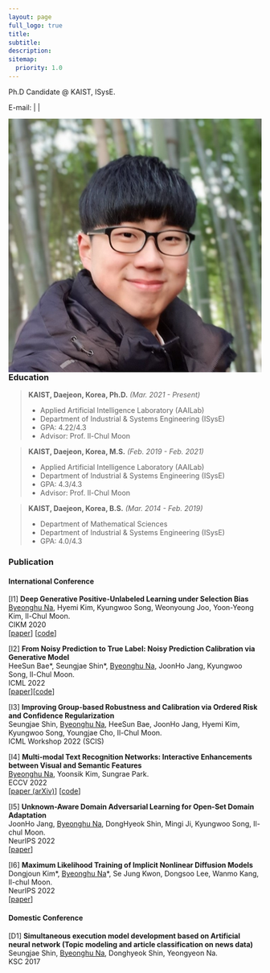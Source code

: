 ```yaml
---
layout: page
full_logo: true
title: 
subtitle: 
description: 
sitemap:
  priority: 1.0
---
```


<p id="describe-text">Ph.D Candidate @ KAIST, ISysE.</p>
<p id="describe-text">E-mail: <wp03052@kaist.ac.kr> | <byeonghu.na@kaist.ac.kr> | <gwp03052@gmail.com></p>
  
<img style="float: right;" src="assets/img/byeonghu.jpg">

### Education
> **KAIST, Daejeon, Korea, Ph.D.** *(Mar. 2021 - Present)*  
> * Applied Artificial Intelligence Laboratory (AAILab)  
> * Department of Industrial & Systems Engineering (ISysE)  
> * GPA: 4.22/4.3  
> * Advisor: Prof. Il-Chul Moon  

> **KAIST, Daejeon, Korea, M.S.** *(Feb. 2019 - Feb. 2021)*  
> * Applied Artificial Intelligence Laboratory (AAILab)  
> * Department of Industrial & Systems Engineering (ISysE)  
> * GPA: 4.3/4.3  
> * Advisor: Prof. Il-Chul Moon  

> **KAIST, Daejeon, Korea, B.S.** *(Mar. 2014 - Feb. 2019)*  
> * Department of Mathematical Sciences
> * Department of Industrial & Systems Engineering (ISysE)  
> * GPA: 4.0/4.3  


### Publication

#### International Conference

[I1] **Deep Generative Positive-Unlabeled Learning under Selection Bias**  
<u>Byeonghu Na</u>, Hyemi Kim, Kyungwoo Song, Weonyoung Joo, Yoon-Yeong Kim, Il-Chul Moon.  
CIKM 2020  
[[paper](https://dl.acm.org/doi/10.1145/3340531.3411971)] [[code](https://github.com/wp03052/vae-pu)]


[I2] **From Noisy Prediction to True Label: Noisy Prediction Calibration via Generative Model**  
HeeSun Bae\*, Seungjae Shin\*, <u>Byeonghu Na</u>, JoonHo Jang, Kyungwoo Song, Il-Chul Moon.  
ICML 2022  
[[paper](https://arxiv.org/abs/2205.00690)][[code](https://github.com/BaeHeeSun/NPC)]


[I3] **Improving Group-based Robustness and Calibration via Ordered Risk and Confidence Regularization**  
  Seungjae Shin, <u>Byeonghu Na</u>, HeeSun Bae, JoonHo Jang, Hyemi Kim, Kyungwoo Song, Youngjae Cho, Il-Chul Moon.  
ICML Workshop 2022 (SCIS)  


[I4] **Multi-modal Text Recognition Networks: Interactive Enhancements between Visual and Semantic Features**  
<u>Byeonghu Na</u>, Yoonsik Kim, Sungrae Park.  
ECCV 2022  
[[paper (arXiv)](https://arxiv.org/abs/2111.15263)] [[code](https://github.com/wp03052/MATRN)]
  
[I5] **Unknown-Aware Domain Adversarial Learning for Open-Set Domain Adaptation**  
JoonHo Jang, <u>Byeonghu Na</u>, DongHyeok Shin, Mingi Ji, Kyungwoo Song, Il-chul Moon.  
NeurIPS 2022  
[[paper](https://arxiv.org/abs/2206.07551)]
  
[I6] **Maximum Likelihood Training of Implicit Nonlinear Diffusion Models**  
Dongjoun Kim\*, <u>Byeonghu Na</u>\*, Se Jung Kwon, Dongsoo Lee, Wanmo Kang, Il-chul Moon.  
NeurIPS 2022  
[[paper](https://arxiv.org/abs/2205.13699)]
  
#### Domestic Conference

[D1] **Simultaneous execution model development based on Artificial neural network (Topic modeling and article classification on news data)**  
Seungjae Shin, <u>Byeonghu Na</u>, Donghyeok Shin, Yeongyeon Na.  
KSC 2017  
  
  

